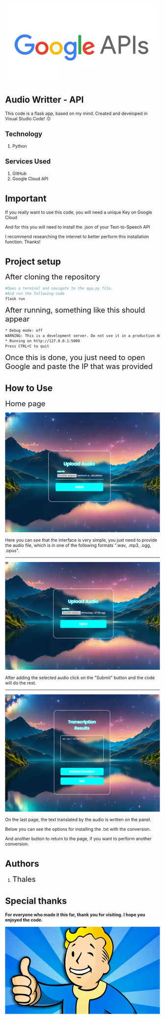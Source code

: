![Google Image](Scripts/static/img/Google-API.webp)


# Audio Writter - API
This code is a flask app, based on my mind. Created and developed in Visual Studio Code! :D

## Technology

1. Python

## Services Used
1. GitHub
2. Google Cloud API

# Important

If you really want to use this code, you will need a unique Key on Google Cloud

And for this you will need to install the .json of your Text-to-Speech API

I recommend researching the internet to better perform this installation function. Thanks!

# Project setup 
<span style="font-size:24px;">After cloning the repository</span>
```bash
#Open a terminal and navigate to the app.py file.
#And run the following code
flask run
```
<span style="font-size:24px;">After running, something like this should appear</span>

```bash
* Debug mode: off
WARNING: This is a development server. Do not use it in a production deployment. Use a production WSGI server instead.
* Running on http://127.0.0.1:5000
Press CTRL+C to quit
```
<span style="font-size:24px;">Once this is done, you just need to open Google and paste the IP that was provided</span>

# How to Use

<span style="font-size:24px;">Home page</span>

![Home Image](Scripts/static/img/Home.PNG)

Here you can see that the interface is very simple, you just need to provide the audio file, which is in one of the following formats ".wav, .mp3, .ogg, .opus".

***

![Home Image](Scripts/static/img/Upload.PNG)

After adding the selected audio click on the "Submit" button and the code will do the rest.

***

![Home Image](Scripts/static/img/SucessPage.PNG)

On the last page, the text translated by the audio is written on the panel.

Below you can see the options for installing the .txt with the conversion.

And another button to return to the page, if you want to perform another conversion.


# Authors

1. <span style="font-size:24px;">Thales</span>


# Special thanks

**For everyone who made it this far, thank you for visiting. I hope you enjoyed the code.**

![FaloutBoy](Scripts/static/img/FalloutBoy.webp)
